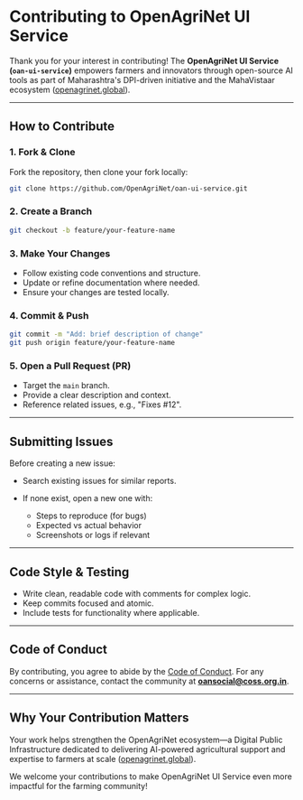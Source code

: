 # Contributing to OpenAgriNet UI Service

Thank you for your interest in contributing!
The **OpenAgriNet UI Service (`oan-ui-service`)** empowers farmers and innovators through open-source AI tools as part of Maharashtra's DPI-driven initiative and the MahaVistaar ecosystem ([openagrinet.global](https://openagrinet.global)).

---

## How to Contribute

### 1. Fork & Clone

Fork the repository, then clone your fork locally:

```bash
git clone https://github.com/OpenAgriNet/oan-ui-service.git
```

### 2. Create a Branch

```bash
git checkout -b feature/your-feature-name
```

### 3. Make Your Changes

* Follow existing code conventions and structure.
* Update or refine documentation where needed.
* Ensure your changes are tested locally.

### 4. Commit & Push

```bash
git commit -m "Add: brief description of change"
git push origin feature/your-feature-name
```

### 5. Open a Pull Request (PR)

* Target the `main` branch.
* Provide a clear description and context.
* Reference related issues, e.g., "Fixes #12".

---

## Submitting Issues

Before creating a new issue:

* Search existing issues for similar reports.
* If none exist, open a new one with:

  * Steps to reproduce (for bugs)
  * Expected vs actual behavior
  * Screenshots or logs if relevant

---

## Code Style & Testing

* Write clean, readable code with comments for complex logic.
* Keep commits focused and atomic.
* Include tests for functionality where applicable.

---

## Code of Conduct

By contributing, you agree to abide by the [Code of Conduct](CODE_OF_CONDUCT.md).
For any concerns or assistance, contact the community at **[oansocial@coss.org.in](mailto:oansocial@coss.org.in)**.

---

## Why Your Contribution Matters

Your work helps strengthen the OpenAgriNet ecosystem—a Digital Public Infrastructure dedicated to delivering AI-powered agricultural support and expertise to farmers at scale ([openagrinet.global](https://openagrinet.global)).

We welcome your contributions to make OpenAgriNet UI Service even more impactful for the farming community!
